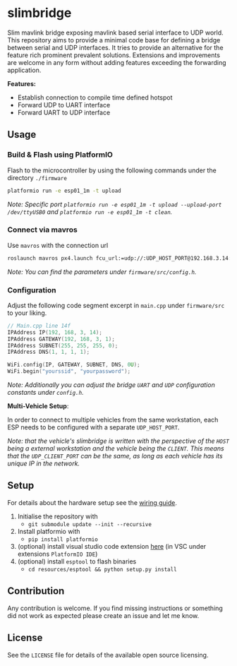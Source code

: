 # slimbridge
Slim mavlink bridge exposing mavlink based serial interface to UDP world. This repository aims to provide a minimal code base for defining a bridge between serial and UDP interfaces. It tries to provide an alternative for the feature rich prominent prevalent solutions. Extensions and improvements are welcome in any form without adding features exceeding the forwarding application.

**Features:**
- Establish connection to compile time defined hotspot
- Forward UDP to UART interface
- Forward UART to UDP interface


## Usage
### Build & Flash using PlatformIO
Flash to the microcontroller by using the following commands under the directory `./firmware`

```bash
platformio run -e esp01_1m -t upload
```
_Note: Specific port `platformio run -e esp01_1m -t upload --upload-port /dev/ttyUSB0` and `platformio run -e esp01_1m -t clean`._

### Connect via mavros
Use `mavros` with the connection url
```bash
roslaunch mavros px4.launch fcu_url:=udp://:UDP_HOST_PORT@192.168.3.14:UDP_CLIENT_PORT
```
_Note: You can find the parameters under `firmware/src/config.h`._

### Configuration
Adjust the following code segment excerpt in `main.cpp` under `firmware/src` to your liking.

```cpp
// Main.cpp line 14f
IPAddress IP(192, 168, 3, 14);
IPAddress GATEWAY(192, 168, 3, 1);
IPAddress SUBNET(255, 255, 255, 0);
IPAddress DNS(1, 1, 1, 1);

WiFi.config(IP, GATEWAY, SUBNET, DNS, 0U);
WiFi.begin("yourssid", "yourpassword");
```

_Note: Additionally you can adjust the bridge `UART` and `UDP` configuration constants under `config.h`._

**Multi-Vehicle Setup**:

In order to connect to multiple vehicles from the same workstation, each ESP needs to be configured with a separate `UDP_HOST_PORT`.

_Note: that the vehicle's slimbridge is written with the perspective of the `HOST` being a external workstation and the vehicle being the `CLIENT`.
This means that the `UDP_CLIENT_PORT` can be the same, as long as each vehicle has its unique IP in the network._

## Setup
For details about the hardware setup see the [wiring guide](./docs/WIRING_GUIDE.md).
1. Initialise the repository with
    - `git submodule update --init --recursive`
2. Install platformio with
    - `pip install platformio`
3. (optional) install visual studio code extension [here](https://platformio.org/platformio-ide) (in VSC under extensions `PlatformIO IDE`)
4. (optional) install `esptool` to flash binaries
    - `cd resources/esptool && python setup.py install`

## Contribution
Any contribution is welcome.
If you find missing instructions or something did not work as expected please create an issue and let me know.

## License
See the `LICENSE` file for details of the available open source licensing.
